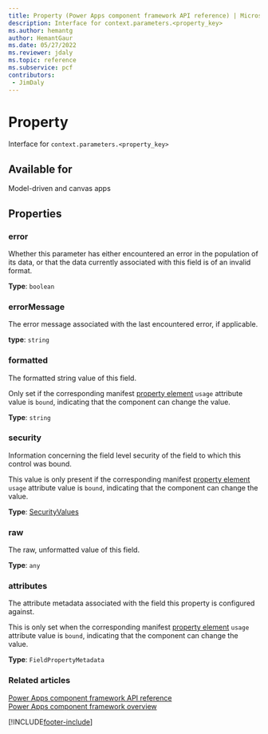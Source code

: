 ```yaml
---
title: Property (Power Apps component framework API reference) | Microsoft Docs
description: Interface for context.parameters.<property_key>
ms.author: hemantg
author: HemantGaur
ms.date: 05/27/2022
ms.reviewer: jdaly
ms.topic: reference
ms.subservice: pcf
contributors:
 - JimDaly
---
```


# Property

Interface for `context.parameters.<property_key>`

## Available for

Model-driven and canvas apps

## Properties

### error

Whether this parameter has either encountered an error in the population of its data, or that the data currently associated with this field is of an invalid format.

**Type**: `boolean`

### errorMessage

The error message associated with the last encountered error, if applicable.

**type**: `string`

### formatted

The formatted string value of this field. 

Only set if the corresponding manifest [property element](../manifest-schema-reference/property.md) `usage` attribute value is `bound`, indicating that the component can change the value.

**Type**: `string`


### security

Information concerning the field level security of the field to which this control was bound. 

This value is only present if the corresponding manifest [property element](../manifest-schema-reference/property.md) `usage` attribute value is `bound`, indicating that the component can change the value.

**Type**: [SecurityValues](securityvalues.md)


### raw

The raw, unformatted value of this field.

**Type**: `any`

### attributes

The attribute metadata associated with the field this property is configured against. 

This is only set when the corresponding manifest [property element](../manifest-schema-reference/property.md) `usage` attribute value is `bound`, indicating that the component can change the value.

**Type**:  `FieldPropertyMetadata`


### Related articles

[Power Apps component framework API reference](../reference/index.md)<br/>
[Power Apps component framework overview](../overview.md)


[!INCLUDE[footer-include](../../../includes/footer-banner.md)]
